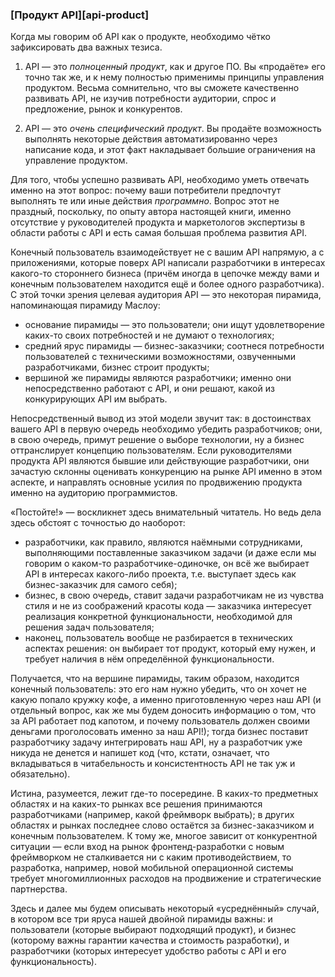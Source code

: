 ### [Продукт API][api-product]

Когда мы говорим об API как о продукте, необходимо чётко зафиксировать два важных тезиса.

  1. API — это *полноценный продукт*, как и другое ПО. Вы «продаёте» его точно так же, и к нему полностью применимы принципы управления продуктом. Весьма сомнительно, что вы сможете качественно развивать API, не изучив потребности аудитории, спрос и предложение, рынок и конкурентов.

  2. API — это *очень специфический продукт*. Вы продаёте возможность выполнять некоторые действия автоматизированно через написание кода, и этот факт накладывает большие ограничения на управление продуктом.

Для того, чтобы успешно развивать API, необходимо уметь отвечать именно на этот вопрос: почему ваши потребители предпочтут выполнять те или иные действия *программно*. Вопрос этот не праздный, поскольку, по опыту автора настоящей книги, именно отсутствие у руководителей продукта и маркетологов экспертизы в области работы с API и есть самая большая проблема развития API.

Конечный пользователь взаимодействует не с вашим API напрямую, а с приложениями, которые поверх API написали разработчики в интересах какого-то стороннего бизнеса (причём иногда в цепочке между вами и конечным пользователем находится ещё и более одного разработчика). С этой точки зрения целевая аудитория API — это некоторая пирамида, напоминающая пирамиду Маслоу:
  * основание пирамиды — это пользователи; они ищут удовлетворение каких-то своих потребностей и не думают о технологиях;
  * средний ярус пирамиды — бизнес-заказчики; соотнеся потребности пользователей с техническими возможностями, озвученными разработчиками, бизнес строит продукты;
  * вершиной же пирамиды являются разработчики; именно они непосредственно работают с API, и они решают, какой из конкурирующих API им выбрать.
  
Непосредственный вывод из этой модели звучит так: в достоинствах вашего API в первую очередь необходимо убедить разработчиков; они, в свою очередь, примут решение о выборе технологии, ну а бизнес оттранслирует концепцию пользователям. Если руководителями продукта API являются бывшие или действующие разработчики, они зачастую склонны оценивать конкуренцию на рынке API именно в этом аспекте, и направлять основные усилия по продвижению продукта именно на аудиторию программистов.

«Постойте!» — воскликнет здесь внимательный читатель. Но ведь дела здесь обстоят с точностью до наоборот:
  * разработчики, как правило, являются наёмными сотрудниками, выполняющими поставленные заказчиком задачи (и даже если мы говорим о каком-то разработчике-одиночке, он всё же выбирает API в интересах какого-либо проекта, т.е. выступает здесь как бизнес-заказчик для самого себя);
  * бизнес, в свою очередь, ставит задачи разработчикам не из чувства стиля и не из соображений красоты кода — заказчика интересует реализация конкретной функциональности, необходимой для решения задач пользователя;
  * наконец, пользователь вообще не разбирается в технических аспектах решения: он выбирает тот продукт, который ему нужен, и требует наличия в нём определённой функциональности.

Получается, что на вершине пирамиды, таким образом, находится конечный пользователь: это его нам нужно убедить, что он хочет не какую попало кружку кофе, а именно приготовленную через наш API (и отдельный вопрос, как же мы будем доносить информацию о том, что за API работает под капотом, и почему пользователь должен своими деньгами проголосовать именно за наш API!); тогда бизнес поставит разработчику задачу интегрировать наш API, ну а разработчик уже никуда не денется и напишет код (что, кстати, означает, что вкладываться в читабельность и консистентность API не так уж и обязательно).

Истина, разумеется, лежит где-то посередине. В каких-то предметных областях и на каких-то рынках все решения принимаются разработчиками (например, какой фреймворк выбрать); в других областях и рынках последнее слово остаётся за бизнес-заказчиком и конечным пользователем. К тому же, многое зависит от конкурентной ситуации — если вход на рынок фронтенд-разработки с новым фреймворком не сталкивается ни с каким противодействием, то разработка, например, новой мобильной операционной системы требует многомиллионных расходов на продвижение и стратегические партнерства.

Здесь и далее мы будем описывать некоторый «усреднённый» случай, в котором все три яруса нашей двойной пирамиды важны: и пользователи (которые выбирают подходящий продукт), и бизнес (которому важны гарантии качества и стоимость разработки), и разработчики (которых интересует удобство работы с API и его функциональность).